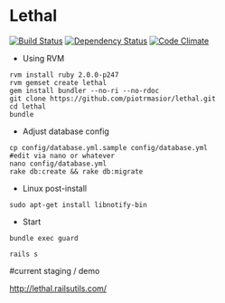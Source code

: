 # Lethal
[![Build Status](https://secure.travis-ci.org/piotrmasior/lethal.png)](http://travis-ci.org/piotrmasior/lethal)
[![Dependency Status](https://gemnasium.com/piotrmasior/lethal.png?travis)](https://gemnasium.com/piotrmasior/lethal)
[![Code Climate](https://codeclimate.com/github/piotrmasior/lethal.png)](https://codeclimate.com/github/piotrmasior/lethal)

* Using RVM

```
rvm install ruby 2.0.0-p247
rvm gemset create lethal
gem install bundler --no-ri --no-rdoc
git clone https://github.com/piotrmasior/lethal.git
cd lethal
bundle

```

* Adjust database config

```
cp config/database.yml.sample config/database.yml
#edit via nano or whatever
nano config/database.yml
rake db:create && rake db:migrate
```

* Linux post-install

```
sudo apt-get install libnotify-bin
```

* Start

```
bundle exec guard

rails s
```


#current staging / demo

http://lethal.railsutils.com/
